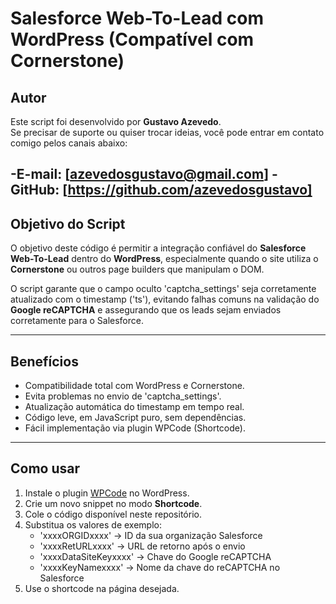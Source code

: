 # Salesforce Web-To-Lead com WordPress (Compatível com Cornerstone)

## Autor
Este script foi desenvolvido por **Gustavo Azevedo**.  
Se precisar de suporte ou quiser trocar ideias, você pode entrar em contato comigo pelos canais abaixo:  

-E-mail: [azevedosgustavo@gmail.com]
-GitHub: [https://github.com/azevedosgustavo]
---
## Objetivo do Script
O objetivo deste código é permitir a integração confiável do **Salesforce Web-To-Lead** dentro do **WordPress**, especialmente quando o site utiliza o **Cornerstone** ou outros page builders que manipulam o DOM.  

O script garante que o campo oculto 'captcha_settings' seja corretamente atualizado com o timestamp ('ts'), evitando falhas comuns na validação do **Google reCAPTCHA** e assegurando que os leads sejam enviados corretamente para o Salesforce.  

---

## Benefícios
- Compatibilidade total com WordPress e Cornerstone.  
- Evita problemas no envio de 'captcha_settings'.  
- Atualização automática do timestamp em tempo real.  
- Código leve, em JavaScript puro, sem dependências.  
- Fácil implementação via plugin WPCode (Shortcode).  

---

## Como usar
1. Instale o plugin [WPCode](https://wordpress.org/plugins/insert-headers-and-footers/) no WordPress.  
2. Crie um novo snippet no modo **Shortcode**.  
3. Cole o código disponível neste repositório.  
4. Substitua os valores de exemplo:  
   - 'xxxxORGIDxxxx' → ID da sua organização Salesforce  
   - 'xxxxRetURLxxxx' → URL de retorno após o envio  
   - 'xxxxDataSiteKeyxxxx' → Chave do Google reCAPTCHA  
   - 'xxxxKeyNamexxxx' → Nome da chave do reCAPTCHA no Salesforce  
5. Use o shortcode na página desejada.  
